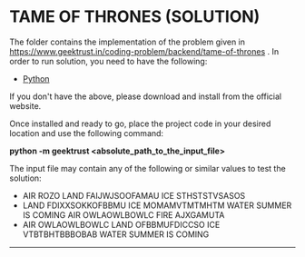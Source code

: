 # TAME OF THRONES (SOLUTION)
The folder contains the implementation of the problem given in https://www.geektrust.in/coding-problem/backend/tame-of-thrones . In order to run solution, you need to have the following:

* [Python]

If you don't have the above, please download and install from the official website. 

Once installed and ready to go, place the project code in your desired location and use the following command:

**python -m geektrust <absolute_path_to_the_input_file>**

The input file may contain any of the following or similar values to test the solution:
* AIR ROZO
  LAND FAIJWJSOOFAMAU
  ICE STHSTSTVSASOS 
* LAND FDIXXSOKKOFBBMU
  ICE MOMAMVTMTMHTM
  WATER SUMMER IS COMING
  AIR OWLAOWLBOWLC
  FIRE AJXGAMUTA
* AIR OWLAOWLBOWLC
  LAND OFBBMUFDICCSO
  ICE VTBTBHTBBBOBAB
  WATER SUMMER IS COMING

***

[//]: #
   [Python]: <https://www.python.org/>
